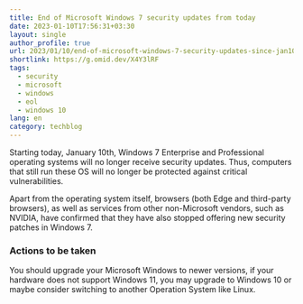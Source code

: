 ```yaml
---
title: End of Microsoft Windows 7 security updates from today
date: 2023-01-10T17:56:31+03:30
layout: single
author_profile: true
url: 2023/01/10/end-of-microsoft-windows-7-security-updates-since-jan10/
shortlink: https://g.omid.dev/X4Y3lRF
tags:
  - security
  - microsoft
  - windows
  - eol
  - windows 10
lang: en
category: techblog
---
```

Starting today, January 10th, Windows 7 Enterprise and Professional operating systems will no longer receive security updates. Thus, computers that still run these OS will no longer be protected against critical vulnerabilities.

Apart from the operating system itself, browsers (both Edge and third-party browsers), as well as services from other non-Microsoft vendors, such as NVIDIA, have confirmed that they have also stopped offering new security patches in Windows 7.

### Actions to be taken

You should upgrade your Microsoft Windows to newer versions, if your hardware does not support Windows 11, you may upgrade to Windows 10 or maybe consider switching to another Operation System like Linux.
